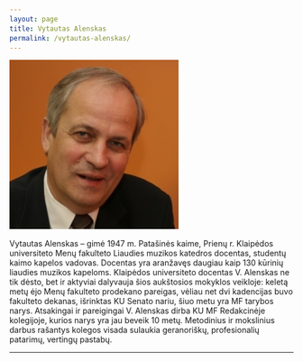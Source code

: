 ```yaml
---
layout: page
title: Vytautas Alenskas
permalink: /vytautas-alenskas/
---
```



<img alt="Selemonas Paltanavičius" src="/img/people/vytautas-alenskas.jpg" src-gp="{{site.pageurl}}/img/people/vytautas-alenskas.jpg">

Vytautas Alenskas – gimė 1947 m. Patašinės kaime, Prienų r. Klaipėdos universiteto Menų fakulteto Liaudies muzikos katedros docentas, studentų kaimo kapelos vadovas. Docentas yra aranžavęs daugiau kaip 130 kūrinių liaudies muzikos kapeloms. Klaipėdos universiteto docentas V. Alenskas ne tik dėsto, bet ir aktyviai dalyvauja šios aukštosios mokyklos veikloje: keletą metų ėjo Menų fakulteto prodekano pareigas, vėliau net dvi kadencijas buvo fakulteto dekanas, išrinktas KU Senato nariu, šiuo metu yra MF tarybos narys. Atsakingai ir pareigingai V. Alenskas dirba KU MF Redakcinėje kolegijoje, kurios narys yra jau beveik 10 metų. Metodinius ir mokslinius darbus rašantys kolegos visada sulaukia geranoriškų, profesionalių patarimų, vertingų pastabų.

-------------



